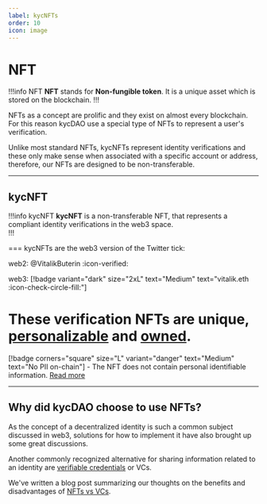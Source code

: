 ```yaml
---
label: kycNFTs
order: 10
icon: image
---
```


# NFT

!!!info NFT
**NFT** stands for **Non-fungible token**. It is a unique asset which is stored on the blockchain.
!!!

NFTs as a concept are prolific and they exist on almost every blockchain. For this reason kycDAO use a special type of NFTs to represent a user's verification.

Unlike most standard NFTs, kycNFTs represent identity verifications and these only make sense when associated with a specific account or address, therefore, our NFTs are designed to be non-transferable.


---
## kycNFT

!!!info kycNFT
**kycNFT** is a non-transferable NFT, that represents a compliant identity verifications in the web3 space.  
!!!

=== kycNFTs are the web3 version of the Twitter tick:

web2:      @VitalikButerin :icon-verified: 

web3:      [!badge variant="dark" size="2xL" text="Medium" text="vitalik.eth :icon-check-circle-fill:"]

These verification NFTs are unique, [personalizable](/concepts/nft/NFT_art.md) and [owned](/concepts/NFT/NTNFT.md).
===


[!badge  corners="square" size="L" variant="danger" text="Medium" text="No PII on-chain"] - The NFT does not contain personal identifiable information. [Read more](/concepts/nft/nft_metadata.md)

---

## Why did kycDAO choose to use NFTs?

As the concept of a decentralized identity is such a common subject discussed in web3, solutions for how to implement it have also brought up some great discussions.

Another commonly recognized alternative for sharing information related to an identity are [verifiable credentials](https://www.w3.org/TR/vc-data-model/) or VCs.

We've written a blog post summarizing our thoughts on the benefits and disadvantages of [NFTs vs VCs](https://blog.kycdao.xyz/nft_vs_vc/).